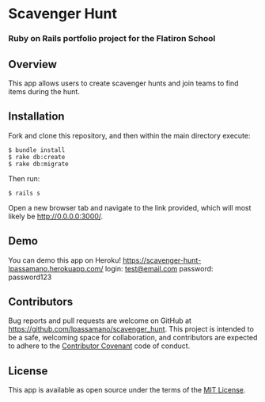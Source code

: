 # Scavenger Hunt
### Ruby on Rails portfolio project for the Flatiron School

## Overview
This app allows users to create scavenger hunts and join teams to find items during the hunt.

## Installation
Fork and clone this repository, and then within the main directory execute:
```
$ bundle install
$ rake db:create
$ rake db:migrate
```
Then run:
```
$ rails s
```
Open a new browser tab and navigate to the link provided, which will most likely be http://0.0.0.0:3000/.

## Demo
You can demo this app on Heroku!
https://scavenger-hunt-lpassamano.herokuapp.com/
login: test@email.com
password: password123

## Contributors
Bug reports and pull requests are welcome on GitHub at https://github.com/lpassamano/scavenger_hunt. This project is intended to be a safe, welcoming space for collaboration, and contributors are expected to adhere to the [Contributor Covenant](contributor-covenant.org) code of conduct.

## License
This app is available as open source under the terms of the [MIT License](http://opensource.org/licenses/MIT).
